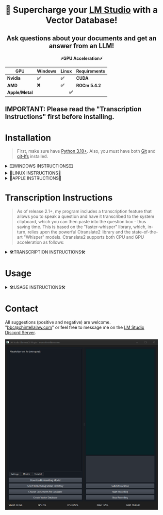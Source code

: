 <div align="center">
  <h1>🚀 Supercharge your <a href="https://lmstudio.ai/">LM Studio</a> with a Vector Database!</h1>
</div>
<div align="center">
  <h2>Ask questions about your documents and get an answer from an LLM!</h2>
</div>

<div align="center">
  <h4>⚡GPU Acceleration⚡
  <table>
    <thead>
      <tr>
        <th>GPU</th>
        <th>Windows</th>
        <th>Linux</th>
        <th>Requirements</th>
      </tr>
    </thead>
    <tbody>
      <tr>
        <td>Nvidia</td>
        <td>✅</td>
        <td>✅</td>
        <td>CUDA</td>
      </tr>
      <tr>
        <td>AMD</td>
        <td>❌</td>
        <td>✅</td>
        <td>ROCm 5.4.2</td>
      </tr>
      <tr>
        <td>Apple/Metal</td>
        <td colspan="3" align="center"> ✅ </td>
      </tr>
    </tbody>
  </table></h4>
</div>

## IMPORTANT: Please read the "Transcription Instructions" first before installing.

# Installation

> First, make sure have [Python 3.10+](https://www.python.org/downloads/release/python-31011/).  Also, you must have both [Git](https://git-scm.com/downloads) and [git-lfs](https://git-lfs.com/) installed.<br>

<details>
  <summary>🪟WINDOWS INSTRUCTIONS🪟</summary>
  
### Step 1 - Install GPU Acceleration Software
* Nvidia GPU ➜ install [CUDA 11.8](https://developer.nvidia.com/cuda-11-8-0-download-archive)
    > Note that this installation is system-wide and it's not necessary to install within a virtual environment.
* AMD GPU - Unfortuantely, PyTorch does not currently support AMD GPUs on Windows (only Linux).

### Step 2 - Obtain Repository
* Download the latest "release" and unzip anywhere on your computer.

### Step 3 - Virtual Environment
* Open the folder containing my repository files.  Open a command prompt.  Create a virtual environment:
```
python -m venv .
```
* Activate the virtual environment:
```
.\Scripts\activate
```

### Step 4 - Upgrade pip
```
python -m pip install --upgrade pip
```

### Step 5 - Install PyTorch
* Nvidia GPUs:
```
pip install torch torchvision torchaudio --index-url https://download.pytorch.org/whl/cu118
```
> Unfortunately, PyTorch only currently supports AMD GPU's on Linux system.
* CPU Only command:
```
pip install torch torchvision torchaudio
```

### Step 7 - Install Dependencies
```
pip install -r requirements.txt
```

### Step 6 - Doublecheck GPU-Acceleration
```
python check_gpu.py
```
</details>

<details>
  <summary>🐧LINUX INSTRUCTIONS🐧</summary>

### Step 1 - GPU Acceleration Software
  * Nvidia GPUs ➜ install [CUDA 11.8](https://developer.nvidia.com/cuda-11-8-0-download-archive)
      > Note that this installation is system-wide and it's not necessary to install within a virtual environment.
  * AMD GPUs ➜ install ROCm version 5.4.2 according to the instructions [HERE](https://rocmdocs.amd.com/en/latest/deploy/linux/quick_start.html) and [HERE](https://rocmdocs.amd.com/en/latest/deploy/linux/index.html)
  * Additionally, [this repo](https://github.com/nktice/AMD-AI) might help, but I can't verify since I don't have an AMD GPU nor Linux.

### Step 2 - Obtain Repository
* Download the latest "release" and unzip anywhere on your computer.

### Step 3 - Virtual Environment
* Open the folder containing my repository files.  Open a command prompt.  Create a virtual environment:
```
python -m venv .
```
* Activate the virtual environment:
```
.\Scripts\activate
```

### Step 4 - Update Pip
```
python -m pip install --upgrade pip
```

### Step 5 - Install PyTorch
* Nvidia GPU:
```
pip install torch torchvision torchaudio --index-url https://download.pytorch.org/whl/cu118
```
* AMD GPU:
```
pip install torch torchvision torchaudio --index-url https://download.pytorch.org/whl/rocm5.4.2
```
* CPU Only command:
```
pip install torch torchvision torchaudio --index-url https://download.pytorch.org/whl/cpu
```

### Step 6 - Install Dependencies
```
pip install -r requirements.txt
```

### Step 7 - Doublecheck GPU-acceleration
```
python check_gpu.py
```
</details>

<details>
  <summary>🍎APPLE INSTRUCTIONS🍎</summary>

### Step 1 - GPU Acceleration Software
* All Macs with MacOS 12.3+ come with Metal/MPS support, which is the equivalent of CUDA (NVIDIA) and ROCm (AMD).  However, you still need to install [Xcode Command Line Tools](https://www.makeuseof.com/install-xcode-command-line-tools/).

### Step 2 - Obtain Repository
* Download the ZIP file containing the latest release for my repository.  Inside the ZIP file is a folder holding my repository.  Unzip and place this folder anywhere you want on your computer.

### Step 3 - Virtual Environment
* Open the folder containing my repository files.  Open a command prompt.  Create a virtual environment:
```
python3 -m venv .
```
* Activate the virtual environment:
```
source bin/activate
```

### Step 4 - Update Pip
```
python3 -m pip install --upgrade pip
```

### Step 5 - Install PyTorch
```
pip3 install torch torchvision torchaudio
```

### Step 7 - Install Dependencies
```
pip3 install -r requirements.txt
```

### Step 8 - Doublecheck Metal/MPS-acceleration
```
python3 check_gpu.py
```

</details>

# Transcription Instructions

> As of release 2.1+, my program includes a transcription feature that allows you to speak a question and have it transcribed to the system clipboard, which you can then paste into the question box - thus saving time.  This is based on the "faster-whisper" library, which, in-turn, relies upon the powerful Ctranslate2 library and the state-of-the-art "Whisper" models.  Ctranslate2 supports both CPU and GPU acceleration as follows:

<details>
  <summary>🛠️TRANSCRIPTION INSTRUCTIONS🛠️</summary>
  
### Step 1 - Faster-Whisper Compatibility

<div align="center">
  <h4>⚡Transcription Acceleration⚡</h4>
  <table>
    <thead>
      <tr>
        <th></th>
        <th>Acceleration Support</th>
        <th>Requirements</th>
      </tr>
    </thead>
    <tbody>
      <tr>
        <td>Intel CPU</td>
        <td>✅</td>
        <td></td>
      </tr>
      <tr>
        <td>AMD CPU</td>
        <td>✅</td>
        <td></td>
      </tr>
      <tr>
        <td>Nvidia GPU</td>
        <td>✅</td>
        <td>CUDA</td>
      </tr>
      <tr>
        <td>AMD GPU</td>
        <td>❌</td>
        <td> Will default to CPU</td>
      </tr>
      <tr>
        <td>Apple CPU</td>
        <td>✅</td>
        <td></td>
      </tr>
      <tr>
        <td>Apple Metal/MPS</td>
        <td>❌</td>
        <td>Will default to CPU</td>
      </tr>
    </tbody>
  </table>
</div>

Ctranslate2 has a great fallback mechanism, but I don't have the hardware to test this.  Therefore, if you encounter problems that cause the entire program to fail, simply install a release prior to 2.1 and follow the normal installation instructions.

### Step 2 - Obtain Quantized Ctranslate2 Whisper Models
In addition to my repository, you must download one or more models that are in ZIP files in [Release 2.1 specifically](https://github.com/BBC-Esq/ChromaDB-Plugin-for-LM-Studio/releases/tag/v2.1).  Feel free to test different models out!  Smallest (lesser quality) to bigger (higher quality) are as follows:
* ```tiny/tiny.en```
* ```base/base.en```
* ```small/small.en```
* ```medium/medium.en```

  > Contact me if you want the ```large-v2``` model - it's too large to upload.  Moreover, if you're super-tech-savvy and want other [quantizations](https://opennmt.net/CTranslate2/quantization.html) for even higher quality or more customizability, contact me, I have the following additional quants for each size:
    > * ```float32```, ```bfloat16```, ```float16```, ```Int8_bfloat16```, ```int8_float16```, and ```int8```
</details>

# Usage
<details>
  <summary>🛠️USAGE INSTRUCTIONS🛠️</summary>
  
### Step 1 - Download Transctiption Model
> Only do this if you've read the transcription instructions and are using release 2.1+.

* Download one or more of the ZIP files [HERE](https://github.com/BBC-Esq/ChromaDB-Plugin-for-LM-Studio/releases/tag/v2.1) and put the folder within the ZIP file in my repository folder.  It must be within the repository folder otherwise I won't work.  My program defaults to the ```small.en``` model so try that first.
  > Feel free to try other models!  Simply change ```line 18``` of ```voice_recorder_module.py``` to match another model's exact folder name.

### Step 2 - Virtual Environment
Open a command prompt within my repository folder and activate the virtual environment:<br>
> NOTE: For Macs the preferred command is ```source bin/activate```
```
.\Scripts\activate
```

### Step 3 - Run Program
```
python gui.py
```
* NOTE: Only systems running Windows with an Nvidia GPU will display metrics in the GUI.  Working on a fix.

### Step 4 - "Download Embedding Model"
The efficacy of an embedding model depends on both the type of text and type of questions you intend to ask.  Do some research on the different models in my program, but I've selected ones that are overall good.  Experiment with different ones.
> You must wait until the download is complete AND unpacked before trying to create the database.

### Step 5 - "Select Embedding Model Directory"
Selects the directory of the model you want to use.

### Step 6 - "Choose Documents for Database"
Select one or more files (pdf, docx, txt, json, enex, eml, msg, csv, xls, xlsx).

### Step 7 - "Create Vector Database."
GPU usage will spike as the vector database is created.  Wait for this to complete before querying database.

### Step 8 - LM Studio
Open LM Studio and load a model.  Click the server tab on the lefhand side.  Click "Start Server" in the server tab.
> Only Llama2-based models are currently supported due to their prompt format.

### Step 9 - "Submit Question"
Enter a question and click "submit question."  The vector database will be queried and your question along with the results will be fed to LM Studio for an answer.
> If you're curious, within the repository folder you'll find a file named "relevant_context.txt," which shows you exactly what the vector database produced.  This is useful to test different embedding models.

### Step 10 - Transcribe Question Instead
Click start record button.  Talk.  Click stop button.  Paste transcription into question box.  Click Submit Question.

</details>

# Contact

All suggestions (positive and negative) are welcome.  "bbc@chintellalaw.com" or feel free to message me on the [LM Studio Discord Server](https://discord.gg/aPQfnNkxGC).

<div align="center">
  <img src="https://github.com/BBC-Esq/ChromaDB-Plugin-for-LM-Studio/raw/main/example.png" alt="Example Image">
</div>
